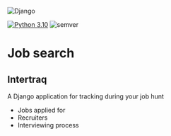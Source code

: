 ![Django](https://img.shields.io/badge/django-%23092E20.svg?style=for-the-badge&logo=django&logoColor=white)

[![Python 3.10](https://img.shields.io/badge/python-3.10-blue.svg)](https://www.python.org/downloads/release/python-360/) ![semver](https://img.shields.io/badge/semver-0.1.0-blue)

# Job search

## Intertraq

A Django application for tracking during your job hunt

* Jobs applied for
* Recruiters
* Interviewing process
